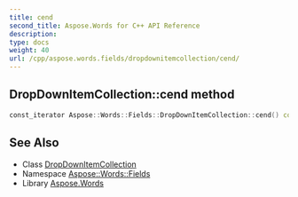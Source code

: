 ```yaml
---
title: cend
second_title: Aspose.Words for C++ API Reference
description: 
type: docs
weight: 40
url: /cpp/aspose.words.fields/dropdownitemcollection/cend/
---
```

## DropDownItemCollection::cend method




```cpp
const_iterator Aspose::Words::Fields::DropDownItemCollection::cend() const noexcept
```

## See Also

* Class [DropDownItemCollection](../)
* Namespace [Aspose::Words::Fields](../../)
* Library [Aspose.Words](../../../)
